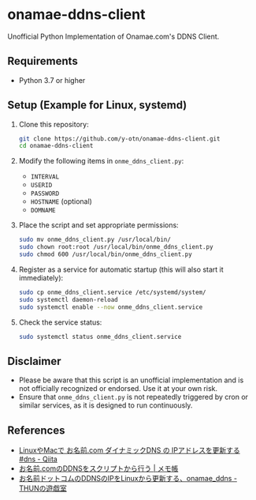 # onamae-ddns-client

Unofficial Python Implementation of Onamae.com's DDNS Client.

## Requirements

- Python 3.7 or higher

## Setup (Example for Linux, systemd)

1. Clone this repository:

   ```bash
   git clone https://github.com/y-otn/onamae-ddns-client.git
   cd onamae-ddns-client
   ```

2. Modify the following items in `onme_ddns_client.py`:
   - `INTERVAL`
   - `USERID`
   - `PASSWORD`
   - `HOSTNAME` (optional)
   - `DOMNAME`

3. Place the script and set appropriate permissions:

   ```bash
   sudo mv onme_ddns_client.py /usr/local/bin/
   sudo chown root:root /usr/local/bin/onme_ddns_client.py
   sudo chmod 600 /usr/local/bin/onme_ddns_client.py
   ```

4. Register as a service for automatic startup (this will also start it immediately):

   ```bash
   sudo cp onme_ddns_client.service /etc/systemd/system/
   sudo systemctl daemon-reload
   sudo systemctl enable --now onme_ddns_client.service
   ```

5. Check the service status:

   ```bash
   sudo systemctl status onme_ddns_client.service
   ```

## Disclaimer

- Please be aware that this script is an unofficial implementation and is not officially recognized or endorsed. Use it at your own risk.
- Ensure that `onme_ddns_client.py` is not repeatedly triggered by cron or similar services, as it is designed to run continuously.

## References

- [LinuxやMacで お名前.com ダイナミックDNS の IPアドレスを更新する #dns - Qiita](https://qiita.com/ats124/items/59ec0f444d00bbcea27d)
- [お名前.comのDDNSをスクリプトから行う | メモ帳](https://blog.sky-net.pw/post/%E3%81%8A%E5%90%8D%E5%89%8D.com%E3%81%AEddns%E3%82%92%E3%82%B9%E3%82%AF%E3%83%AA%E3%83%97%E3%83%88%E3%81%8B%E3%82%89%E8%A1%8C%E3%81%86/)
- [お名前ドットコムのDDNSのIPをLinuxから更新する、onamae_ddns - THUNの遊戯室](https://www.thun-techblog.com/index.php/blog/onamae-ddns-linux/)
